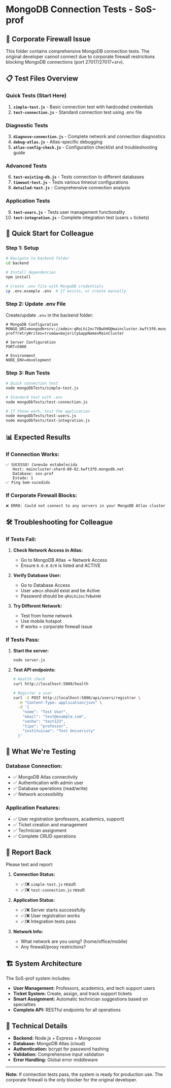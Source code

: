 # MongoDB Connection Tests - SoS-prof

## 🚨 **Corporate Firewall Issue**

This folder contains comprehensive MongoDB connection tests. The original developer cannot connect due to corporate firewall restrictions blocking MongoDB connections (port 27017/27017+srv).

## 📋 **Test Files Overview**

### **Quick Tests (Start Here)**
1. **`simple-test.js`** - Basic connection test with hardcoded credentials
2. **`test-connection.js`** - Standard connection test using .env file

### **Diagnostic Tests**
3. **`diagnose-connection.js`** - Complete network and connection diagnostics
4. **`debug-atlas.js`** - Atlas-specific debugging
5. **`atlas-config-check.js`** - Configuration checklist and troubleshooting guide

### **Advanced Tests**
6. **`test-existing-db.js`** - Tests connection to different databases
7. **`timeout-test.js`** - Tests various timeout configurations
8. **`detailed-test.js`** - Comprehensive connection analysis

### **Application Tests**
9. **`test-users.js`** - Tests user management functionality
10. **`test-integration.js`** - Complete integration test (users + tickets)

## 🚀 **Quick Start for Colleague**

### **Step 1: Setup**
```bash
# Navigate to backend folder
cd backend

# Install dependencies
npm install

# Create .env file with MongoDB credentials
cp .env.example .env  # If exists, or create manually
```

### **Step 2: Update .env File**
Create/update `.env` in the backend folder:
```env
# MongoDB Configuration
MONGO_URI=mongodb+srv://admin:qRoLhi2oc7VBwhHO@maincluster.kwft3f0.mongodb.net/sos-prof?retryWrites=true&w=majority&appName=MainCluster

# Server Configuration
PORT=5000

# Environment
NODE_ENV=development
```

### **Step 3: Run Tests**
```bash
# Quick connection test
node mongoDbTests/simple-test.js

# Standard test with .env
node mongoDbTests/test-connection.js

# If those work, test the application
node mongoDbTests/test-users.js
node mongoDbTests/test-integration.js
```

## 📊 **Expected Results**

### **If Connection Works:**
```
✅ SUCESSO! Conexão estabelecida
   Host: maincluster-shard-00-02.kwft3f0.mongodb.net
   Database: sos-prof
   Estado: 1
✅ Ping bem-sucedido
```

### **If Corporate Firewall Blocks:**
```
❌ ERRO: Could not connect to any servers in your MongoDB Atlas cluster
```

## 🛠️ **Troubleshooting for Colleague**

### **If Tests Fail:**

1. **Check Network Access in Atlas:**
   - Go to MongoDB Atlas → Network Access
   - Ensure `0.0.0.0/0` is listed and ACTIVE

2. **Verify Database User:**
   - Go to Database Access
   - User `admin` should exist and be Active
   - Password should be `qRoLhi2oc7VBwhHO`

3. **Try Different Network:**
   - Test from home network
   - Use mobile hotspot
   - If works = corporate firewall issue

### **If Tests Pass:**

1. **Start the server:**
   ```bash
   node server.js
   ```

2. **Test API endpoints:**
   ```bash
   # Health check
   curl http://localhost:5000/health
   
   # Register a user
   curl -X POST http://localhost:5000/api/users/registrar \
     -H "Content-Type: application/json" \
     -d '{
       "nome": "Test User",
       "email": "test@example.com",
       "senha": "test123",
       "tipo": "professor",
       "instituicao": "Test University"
     }'
   ```

## 🎯 **What We're Testing**

### **Database Connection:**
- ✅ MongoDB Atlas connectivity
- ✅ Authentication with admin user
- ✅ Database operations (read/write)
- ✅ Network accessibility

### **Application Features:**
- ✅ User registration (professors, academics, support)
- ✅ Ticket creation and management
- ✅ Technician assignment
- ✅ Complete CRUD operations

## 📝 **Report Back**

Please test and report:

1. **Connection Status:**
   - ✅/❌ `simple-test.js` result
   - ✅/❌ `test-connection.js` result

2. **Application Status:**
   - ✅/❌ Server starts successfully
   - ✅/❌ User registration works
   - ✅/❌ Integration tests pass

3. **Network Info:**
   - What network are you using? (home/office/mobile)
   - Any firewall/proxy restrictions?

## 🏗️ **System Architecture**

The SoS-prof system includes:

- **User Management:** Professors, academics, and tech support users
- **Ticket System:** Create, assign, and track support tickets
- **Smart Assignment:** Automatic technician suggestions based on specialties
- **Complete API:** RESTful endpoints for all operations

## 🔧 **Technical Details**

- **Backend:** Node.js + Express + Mongoose
- **Database:** MongoDB Atlas (cloud)
- **Authentication:** bcrypt for password hashing
- **Validation:** Comprehensive input validation
- **Error Handling:** Global error middleware

---

**Note:** If connection tests pass, the system is ready for production use. The corporate firewall is the only blocker for the original developer.
